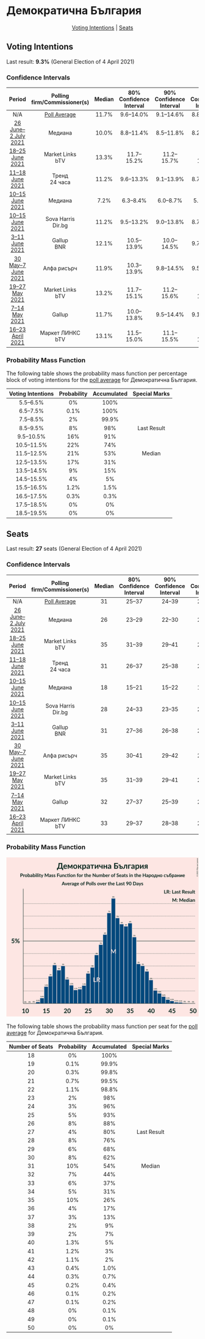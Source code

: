 # Демократична България

<p align="center"><a href="#voting-intentions">Voting Intentions</a> | <a href="#seats">Seats</a></p>

## Voting Intentions

Last result: **9.3%** (General Election of 4 April 2021)

### Confidence Intervals

| Period     | Polling firm/Commissioner(s) | Median | 80% Confidence Interval | 90% Confidence Interval | 95% Confidence Interval | 99% Confidence Interval |
|:----------:|:----------------:|:-----------:|:-----------------------:|:-----------------------:|:-----------------------:|:-----------------------:|
| N/A | [Poll Average](average.html) | 11.7% | 9.6–14.0% | 9.1–14.6% | 8.8–15.2% | 8.1–16.3% |
| [26 June–2 July 2021](2021-07-02-Медиана.html) | Медиана | 10.0% | 8.8–11.4% | 8.5–11.8% | 8.2–12.1% | 7.7–12.8% |
| [18–25 June 2021](2021-06-25-MarketLinks.html) | Market Links <br> bTV | 13.3% | 11.7–15.2% | 11.2–15.7% | 10.9–16.2% | 10.1–17.1% |
| [11–18 June 2021](2021-06-18-Тренд.html) | Тренд <br> 24 часа | 11.2% | 9.6–13.3% | 9.1–13.9% | 8.7–14.4% | 8.0–15.4% |
| [10–15 June 2021](2021-06-15-Медиана.html) | Медиана | 7.2% | 6.3–8.4% | 6.0–8.7% | 5.8–9.0% | 5.4–9.6% |
| [10–15 June 2021](2021-06-15-SovaHarris.html) | Sova Harris <br> Dir.bg | 11.2% | 9.5–13.2% | 9.0–13.8% | 8.7–14.3% | 7.9–15.3% |
| [3–11 June 2021](2021-06-11-Gallup.html) | Gallup <br> BNR | 12.1% | 10.5–13.9% | 10.0–14.5% | 9.7–14.9% | 9.0–15.9% |
| [30 May–7 June 2021](2021-06-07-Алфарисърч.html) | Алфа рисърч | 11.9% | 10.3–13.9% | 9.8–14.5% | 9.5–15.0% | 8.7–16.0% |
| [19–27 May 2021](2021-05-27-MarketLinks.html) | Market Links <br> bTV | 13.2% | 11.7–15.1% | 11.2–15.6% | 10.9–16.0% | 10.2–16.9% |
| [7–14 May 2021](2021-05-14-Gallup.html) | Gallup | 11.7% | 10.0–13.8% | 9.5–14.4% | 9.1–14.9% | 8.3–16.0% |
| [16–23 April 2021](2021-04-23-МаркетЛИНКС.html) | Маркет ЛИНКС <br> bTV | 13.1% | 11.5–15.0% | 11.1–15.5% | 10.7–16.0% | 10.0–16.9% |

### Probability Mass Function

The following table shows the probability mass function per percentage block of voting intentions for the [poll average](average.html) for Демократична България.

| Voting Intentions | Probability | Accumulated | Special Marks |
|:-----------------:|:-----------:|:-----------:|:-------------:|
| 5.5–6.5% | 0% | 100% |  |
| 6.5–7.5% | 0.1% | 100% |  |
| 7.5–8.5% | 2% | 99.9% |  |
| 8.5–9.5% | 8% | 98% | Last Result |
| 9.5–10.5% | 16% | 91% |  |
| 10.5–11.5% | 22% | 74% |  |
| 11.5–12.5% | 21% | 53% | Median |
| 12.5–13.5% | 17% | 31% |  |
| 13.5–14.5% | 9% | 15% |  |
| 14.5–15.5% | 4% | 5% |  |
| 15.5–16.5% | 1.2% | 1.5% |  |
| 16.5–17.5% | 0.3% | 0.3% |  |
| 17.5–18.5% | 0% | 0% |  |
| 18.5–19.5% | 0% | 0% |  |


## Seats

Last result: **27** seats (General Election of 4 April 2021)

### Confidence Intervals

| Period     | Polling firm/Commissioner(s) | Median | 80% Confidence Interval | 90% Confidence Interval | 95% Confidence Interval | 99% Confidence Interval |
|:----------:|:----------------:|:------:|:-----------------------:|:-----------------------:|:-----------------------:|:-----------------------:|
| N/A | [Poll Average](average.html) | 31 | 25–37 | 24–39 | 23–41 | 21–44 |
| [26 June–2 July 2021](2021-07-02-Медиана.html) | Медиана | 26 | 23–29 | 22–30 | 21–31 | 19–32 |
| [18–25 June 2021](2021-06-25-MarketLinks.html) | Market Links <br> bTV | 35 | 31–39 | 29–41 | 28–42 | 26–43 |
| [11–18 June 2021](2021-06-18-Тренд.html) | Тренд <br> 24 часа | 31 | 26–37 | 25–38 | 24–39 | 22–42 |
| [10–15 June 2021](2021-06-15-Медиана.html) | Медиана | 18 | 15–21 | 15–22 | 14–22 | 13–24 |
| [10–15 June 2021](2021-06-15-SovaHarris.html) | Sova Harris <br> Dir.bg | 28 | 24–33 | 23–35 | 22–36 | 20–39 |
| [3–11 June 2021](2021-06-11-Gallup.html) | Gallup <br> BNR | 31 | 27–36 | 26–38 | 25–39 | 23–42 |
| [30 May–7 June 2021](2021-06-07-Алфарисърч.html) | Алфа рисърч | 35 | 30–41 | 29–42 | 28–44 | 26–47 |
| [19–27 May 2021](2021-05-27-MarketLinks.html) | Market Links <br> bTV | 35 | 31–39 | 29–41 | 28–42 | 26–44 |
| [7–14 May 2021](2021-05-14-Gallup.html) | Gallup | 32 | 27–37 | 25–39 | 25–40 | 23–43 |
| [16–23 April 2021](2021-04-23-МаркетЛИНКС.html) | Маркет ЛИНКС <br> bTV | 33 | 29–37 | 28–38 | 27–40 | 25–43 |

### Probability Mass Function

![Graph with seats probability mass function not yet produced](average-seats-pmf-демократичнабългария.png "Seats Probability Mass Function")

The following table shows the probability mass function per seat for the [poll average](average.html) for Демократична България.

| Number of Seats | Probability | Accumulated | Special Marks |
|:---------------:|:-----------:|:-----------:|:-------------:|
| 18 | 0% | 100% |  |
| 19 | 0.1% | 99.9% |  |
| 20 | 0.3% | 99.8% |  |
| 21 | 0.7% | 99.5% |  |
| 22 | 1.1% | 98.8% |  |
| 23 | 2% | 98% |  |
| 24 | 3% | 96% |  |
| 25 | 5% | 93% |  |
| 26 | 8% | 88% |  |
| 27 | 4% | 80% | Last Result |
| 28 | 8% | 76% |  |
| 29 | 6% | 68% |  |
| 30 | 8% | 62% |  |
| 31 | 10% | 54% | Median |
| 32 | 7% | 44% |  |
| 33 | 6% | 37% |  |
| 34 | 5% | 31% |  |
| 35 | 10% | 26% |  |
| 36 | 4% | 17% |  |
| 37 | 3% | 13% |  |
| 38 | 2% | 9% |  |
| 39 | 2% | 7% |  |
| 40 | 1.3% | 5% |  |
| 41 | 1.2% | 3% |  |
| 42 | 1.1% | 2% |  |
| 43 | 0.4% | 1.0% |  |
| 44 | 0.3% | 0.7% |  |
| 45 | 0.2% | 0.4% |  |
| 46 | 0.1% | 0.2% |  |
| 47 | 0.1% | 0.2% |  |
| 48 | 0% | 0.1% |  |
| 49 | 0% | 0.1% |  |
| 50 | 0% | 0% |  |


